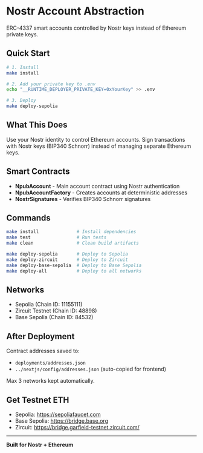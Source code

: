 # Nostr Account Abstraction

ERC-4337 smart accounts controlled by Nostr keys instead of Ethereum private keys.

## Quick Start

```bash
# 1. Install
make install

# 2. Add your private key to .env
echo "__RUNTIME_DEPLOYER_PRIVATE_KEY=0xYourKey" >> .env

# 3. Deploy
make deploy-sepolia
```

## What This Does

Use your Nostr identity to control Ethereum accounts. Sign transactions with Nostr keys (BIP340 Schnorr) instead of managing separate Ethereum keys.

## Smart Contracts

- **NpubAccount** - Main account contract using Nostr authentication
- **NpubAccountFactory** - Creates accounts at deterministic addresses
- **NostrSignatures** - Verifies BIP340 Schnorr signatures

## Commands

```bash
make install              # Install dependencies
make test                 # Run tests
make clean                # Clean build artifacts

make deploy-sepolia       # Deploy to Sepolia
make deploy-zircuit       # Deploy to Zircuit
make deploy-base-sepolia  # Deploy to Base Sepolia
make deploy-all           # Deploy to all networks
```

## Networks

- Sepolia (Chain ID: 11155111)
- Zircuit Testnet (Chain ID: 48898)
- Base Sepolia (Chain ID: 84532)

## After Deployment

Contract addresses saved to:

- `deployments/addresses.json`
- `../nextjs/config/addresses.json` (auto-copied for frontend)

Max 3 networks kept automatically.

## Get Testnet ETH

- Sepolia: https://sepoliafaucet.com
- Base Sepolia: https://bridge.base.org
- Zircuit: https://bridge.garfield-testnet.zircuit.com/

---

**Built for Nostr + Ethereum**
